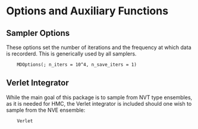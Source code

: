 # Options and Auxiliary Functions

## Sampler Options
These options set the number of iterations and the frequency at which data is
recorderd.  This is generically used by all samplers.
```@docs
    MDOptions(; n_iters = 10^4, n_save_iters = 1)
```

## Verlet Integrator
While the main goal of this package is to sample from NVT type ensembles, as it is needed for HMC, the Verlet integrator is included should one wish to sample from the NVE ensemble:
```@docs
    Verlet
```